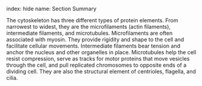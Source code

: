 index: hide
name: Section Summary

The cytoskeleton has three different types of protein elements. From narrowest to widest, they are the microfilaments (actin filaments), intermediate filaments, and microtubules. Microfilaments are often associated with myosin. They provide rigidity and shape to the cell and facilitate cellular movements. Intermediate filaments bear tension and anchor the nucleus and other organelles in place. Microtubules help the cell resist compression, serve as tracks for motor proteins that move vesicles through the cell, and pull replicated chromosomes to opposite ends of a dividing cell. They are also the structural element of centrioles, flagella, and cilia.
